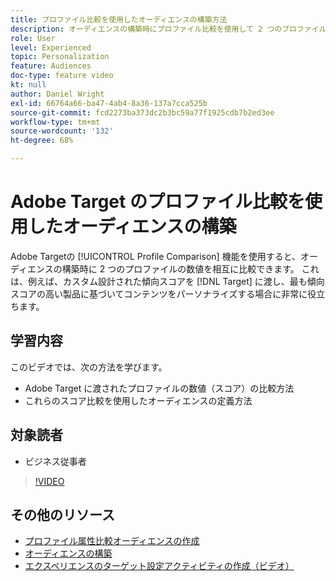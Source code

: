 ```yaml
---
title: プロファイル比較を使用したオーディエンスの構築方法
description: オーディエンスの構築時にプロファイル比較を使用して 2 つのプロファイルの数値を相互に比較する方法を説明します。
role: User
level: Experienced
topic: Personalization
feature: Audiences
doc-type: feature video
kt: null
author: Daniel Wright
exl-id: 66764a66-ba47-4ab4-8a36-137a7cca525b
source-git-commit: fcd2273ba373dc2b3bc59a77f1925cdb7b2ed3ee
workflow-type: tm+mt
source-wordcount: '132'
ht-degree: 68%

---
```


# Adobe Target のプロファイル比較を使用したオーディエンスの構築

Adobe Targetの [!UICONTROL Profile Comparison] 機能を使用すると、オーディエンスの構築時に 2 つのプロファイルの数値を相互に比較できます。 これは、例えば、カスタム設計された傾向スコアを [!DNL Target] に渡し、最も傾向スコアの高い製品に基づいてコンテンツをパーソナライズする場合に非常に役立ちます。

## 学習内容

このビデオでは、次の方法を学びます。

* Adobe Target に渡されたプロファイルの数値（スコア）の比較方法
* これらのスコア比較を使用したオーディエンスの定義方法

## 対象読者

* ビジネス従事者

>[!VIDEO](https://video.tv.adobe.com/v/328272/?quality=12&captions=jpn)

## その他のリソース

* [プロファイル属性比較オーディエンスの作成](https://experienceleague.adobe.com/docs/target/using/audiences/create-audiences/creating-a-profile-attribute-comparison-audience.html?lang=ja)
* [オーディエンスの構築](https://experienceleague.adobe.com/docs/target/using/audiences/create-audiences/create-audience.html?lang=ja)
* [エクスペリエンスのターゲット設定アクティビティの作成（ビデオ）](../activities/create-experience-targeting-activities.md)
